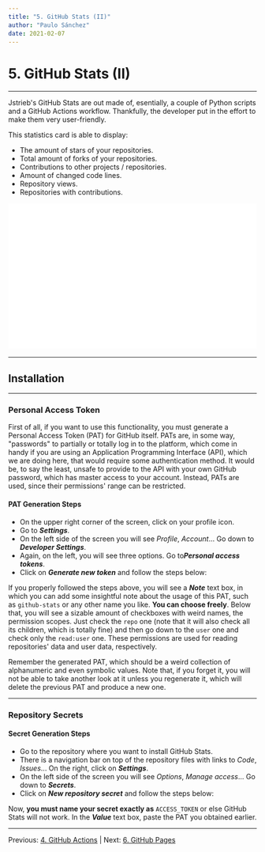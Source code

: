 ```yaml
---
title: "5. GitHub Stats (II)"
author: "Paulo Sánchez"
date: 2021-02-07
---
```


# 5. GitHub Stats (II)

***

Jstrieb's GitHub Stats are out made of, esentially, a couple of Python scripts and a GitHub Actions workflow. Thankfully, the developer put in the effort to make them very user-friendly.

This statistics card is able to display:

* The amount of stars of your repositories.
* Total amount of forks of your repositories.
* Contributions to other projects / repositories.
* Amount of changed code lines.
* Repository views.
* Repositories with contributions.

![](https://github.com/erlete/github-customization-guide/blob/master/docs/illustrations/generated/overview.svg)

***

## Installation

***

### Personal Access Token

First of all, if you want to use this functionality, you must generate a Personal Access Token (PAT) for GitHub itself. PATs are, in some way, "passwords" to partially or totally log in to the platform, which come in handy if you are using an Application Programming Interface (API), which we are doing here, that would require some authentication method. It would be, to say the least, unsafe to provide to the API with your own GitHub password, which has master access to your account. Instead, PATs are used, since their permissions' range can be restricted.

#### PAT Generation Steps

* On the upper right corner of the screen, click on your profile icon.
* Go to ***Settings***.
* On the left side of the screen you will see *Profile*, *Account*... Go down to ***Developer Settings***.
* Again, on the left, you will see three options. Go to***Personal access tokens***.
* Click on ***Generate new token*** and follow the steps below:

If you properly followed the steps above, you will see a ***Note*** text box, in which you can add some insightful note about the usage of this PAT, such as `github-stats` or any other name you like. **You can choose freely**. Below that, you will see a sizable amount of checkboxes with weird names, the permission scopes. Just check the `repo` one (note that it will also check all its children, which is totally fine) and then go down to the `user` one and check only the `read:user` one. These permissions are used for reading repositories' data and user data, respectively.

Remember the generated PAT, which should be a weird collection of alphanumeric and even symbolic values. Note that, if you forget it, you will not be able to take another look at it unless you regenerate it, which will delete the previous PAT and produce a new one.

***

### Repository Secrets

#### Secret Generation Steps

* Go to the repository where you want to install GitHub Stats.
* There is a navigation bar on top of the repository files with links to *Code*, *Issues*... On the right, click on ***Settings***.
* On the left side of the screen you will see *Options*, *Manage access*... Go down to ***Secrets***.
* Click on ***New repository secret*** and follow the steps below:

Now, **you must name your secret exactly as** `ACCESS_TOKEN` or else GitHub Stats will not work. In the ***Value*** text box, paste the PAT you obtained earlier.

***

Previous: [4. GitHub Actions](https://erlete.github.io/github-customization-guide/guides/actions-guide.html) | Next: [6. GitHub Pages](https://erlete.github.io/github-customization-guide/guides/pages-guide.html)
